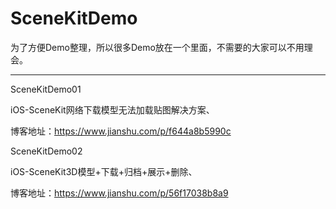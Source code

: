 # SceneKitDemo 

为了方便Demo整理，所以很多Demo放在一个里面，不需要的大家可以不用理会。


-----------------------
 
SceneKitDemo01

iOS-SceneKit网络下载模型无法加载贴图解决方案、

博客地址：https://www.jianshu.com/p/f644a8b5990c


SceneKitDemo02

iOS-SceneKit3D模型+下载+归档+展示+删除、

博客地址：https://www.jianshu.com/p/56f17038b8a9
